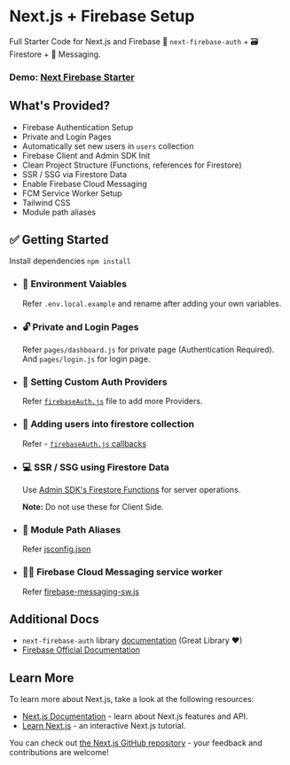 # Next.js + Firebase Setup
Full Starter Code for Next.js and Firebase 👤 `next-firebase-auth` + 🗃 Firestore + 🔔 Messaging.

### Demo: [Next Firebase Starter](https://next-firebase-starter.vercel.app)

## What's Provided?
* Firebase Authentication Setup
* Private and Login Pages
* Automatically set new users in `users` collection 
* Firebase Client and Admin SDK Init
* Clean Project Structure (Functions, references for Firestore)
* SSR / SSG via Firestore Data
* Enable Firebase Cloud Messaging 
* FCM Service Worker Setup
* Tailwind CSS
* Module path aliases



## ✅ Getting Started

Install dependencies `npm install`

* ### 🏡 Environment Vaiables
    Refer `.env.local.example` and rename after adding your own variables.

* ### 🔓 Private and Login Pages
    Refer `pages/dashboard.js` for private page (Authentication Required). And `pages/login.js` for login page.

* ### 🔑 Setting Custom Auth Providers
    Refer [`firebaseAuth.js`](https://github.com/shreyas-jadhav/next-firebase-starter/blob/main/components/elements/FirebaseAuth.js) file to add more Providers. 

* ### 📄 Adding users into firestore collection
    Refer - [`firebaseAuth.js` callbacks](https://github.com/shreyas-jadhav/next-firebase-starter/blob/29bc5278439e8fe98c932b067ffc55ca91b48677/components/elements/FirebaseAuth.js#L32)

* ### 💻 SSR / SSG using Firestore Data
    Use [Admin SDK's Firestore Functions](https://github.com/shreyas-jadhav/next-firebase-starter/blob/main/utils/firebase/firestore/fsAdminFunctions.js) for server operations. 

    **Note:** Do not use these for Client Side.

* ### 🚚 Module Path Aliases
    Refer [jsconfig.json](https://github.com/shreyas-jadhav/next-firebase-starter/blob/29bc5278439e8fe98c932b067ffc55ca91b48677/jsconfig.json#L5) 

* ### 👩‍🏭 Firebase Cloud Messaging service worker
    Refer [firebase-messaging-sw.js](https://github.com/shreyas-jadhav/next-firebase-starter/blob/main/public/firebase-messaging-sw.js)

## Additional Docs
* `next-firebase-auth` library [documentation](https://github.com/gladly-team/next-firebase-auth) (Great Library ♥)
* [Firebase Official Documentation](https://firebase.google.com/docs/firestore)



## Learn More

To learn more about Next.js, take a look at the following resources:

- [Next.js Documentation](https://nextjs.org/docs) - learn about Next.js features and API.
- [Learn Next.js](https://nextjs.org/learn) - an interactive Next.js tutorial.

You can check out [the Next.js GitHub repository](https://github.com/vercel/next.js/) - your feedback and contributions are welcome!

